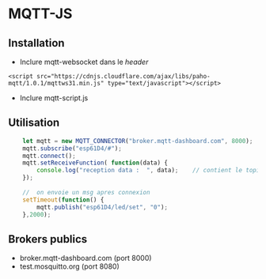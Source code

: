 # MQTT-JS

## Installation
* Inclure mqtt-websocket dans le *header*

```<script src="https://cdnjs.cloudflare.com/ajax/libs/paho-mqtt/1.0.1/mqttws31.min.js" type="text/javascript"></script>```
* Inclure mqtt-script.js

## Utilisation
```javascript
	let mqtt = new MQTT_CONNECTOR("broker.mqtt-dashboard.com", 8000);
	mqtt.subscribe("esp61D4/#");
	mqtt.connect();
	mqtt.setReceiveFunction( function(data) {
		console.log("reception data :  ", data);	// contient le topic, le payload et isRetained
	});
	
	//	on envoie un msg apres connexion
	setTimeout(function() {
		mqtt.publish("esp61D4/led/set", "0");
	},2000);

```

## Brokers publics
* broker.mqtt-dashboard.com (port 8000)
* test.mosquitto.org (port 8080)

